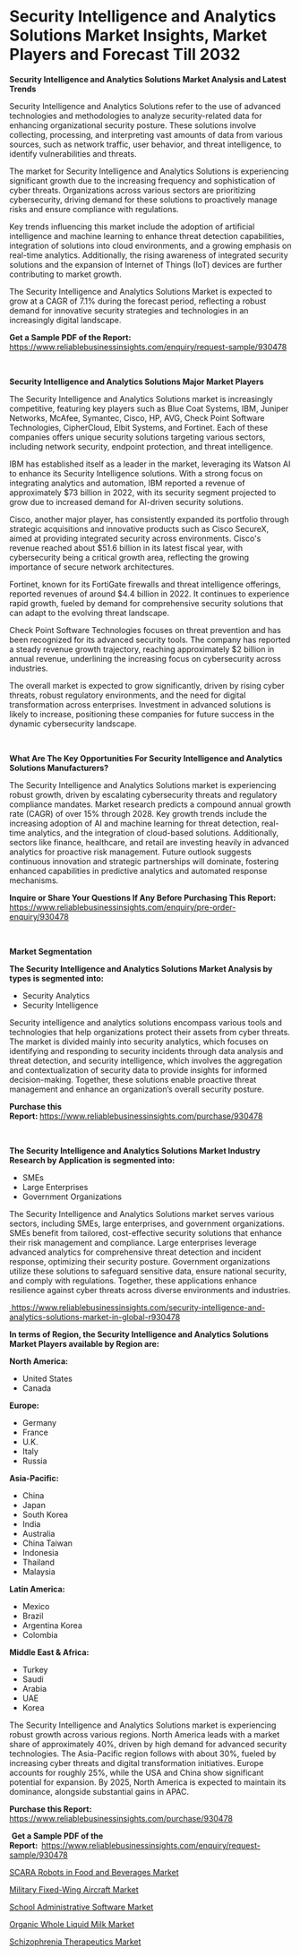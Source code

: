 <p><h1>Security Intelligence and Analytics Solutions Market Insights, Market Players and Forecast Till 2032</h1></p><p><strong>Security Intelligence and Analytics Solutions Market Analysis and Latest Trends</strong></p>
<p><p>Security Intelligence and Analytics Solutions refer to the use of advanced technologies and methodologies to analyze security-related data for enhancing organizational security posture. These solutions involve collecting, processing, and interpreting vast amounts of data from various sources, such as network traffic, user behavior, and threat intelligence, to identify vulnerabilities and threats. </p><p>The market for Security Intelligence and Analytics Solutions is experiencing significant growth due to the increasing frequency and sophistication of cyber threats. Organizations across various sectors are prioritizing cybersecurity, driving demand for these solutions to proactively manage risks and ensure compliance with regulations. </p><p>Key trends influencing this market include the adoption of artificial intelligence and machine learning to enhance threat detection capabilities, integration of solutions into cloud environments, and a growing emphasis on real-time analytics. Additionally, the rising awareness of integrated security solutions and the expansion of Internet of Things (IoT) devices are further contributing to market growth. </p><p>The Security Intelligence and Analytics Solutions Market is expected to grow at a CAGR of 7.1% during the forecast period, reflecting a robust demand for innovative security strategies and technologies in an increasingly digital landscape.</p></p>
<p><strong>Get a Sample PDF of the Report:&nbsp;</strong> <a href="https://www.reliablebusinessinsights.com/enquiry/request-sample/930478?utm_campaign=101&utm_medium=2&utm_source=Github&utm_content=ia&utm_term=21032025&utm_id=security-intelligence-and-analytics-solutions">https://www.reliablebusinessinsights.com/enquiry/request-sample/930478</a></p>
<p>&nbsp;</p>
<p><strong>Security Intelligence and Analytics Solutions Major Market Players</strong></p>
<p><p>The Security Intelligence and Analytics Solutions market is increasingly competitive, featuring key players such as Blue Coat Systems, IBM, Juniper Networks, McAfee, Symantec, Cisco, HP, AVG, Check Point Software Technologies, CipherCloud, Elbit Systems, and Fortinet. Each of these companies offers unique security solutions targeting various sectors, including network security, endpoint protection, and threat intelligence.</p><p>IBM has established itself as a leader in the market, leveraging its Watson AI to enhance its Security Intelligence solutions. With a strong focus on integrating analytics and automation, IBM reported a revenue of approximately $73 billion in 2022, with its security segment projected to grow due to increased demand for AI-driven security solutions.</p><p>Cisco, another major player, has consistently expanded its portfolio through strategic acquisitions and innovative products such as Cisco SecureX, aimed at providing integrated security across environments. Cisco's revenue reached about $51.6 billion in its latest fiscal year, with cybersecurity being a critical growth area, reflecting the growing importance of secure network architectures.</p><p>Fortinet, known for its FortiGate firewalls and threat intelligence offerings, reported revenues of around $4.4 billion in 2022. It continues to experience rapid growth, fueled by demand for comprehensive security solutions that can adapt to the evolving threat landscape.</p><p>Check Point Software Technologies focuses on threat prevention and has been recognized for its advanced security tools. The company has reported a steady revenue growth trajectory, reaching approximately $2 billion in annual revenue, underlining the increasing focus on cybersecurity across industries.</p><p>The overall market is expected to grow significantly, driven by rising cyber threats, robust regulatory environments, and the need for digital transformation across enterprises. Investment in advanced solutions is likely to increase, positioning these companies for future success in the dynamic cybersecurity landscape.</p></p>
<p>&nbsp;</p>
<p><strong>What Are The Key Opportunities For Security Intelligence and Analytics Solutions Manufacturers?</strong></p>
<p><p>The Security Intelligence and Analytics Solutions market is experiencing robust growth, driven by escalating cybersecurity threats and regulatory compliance mandates. Market research predicts a compound annual growth rate (CAGR) of over 15% through 2028. Key growth trends include the increasing adoption of AI and machine learning for threat detection, real-time analytics, and the integration of cloud-based solutions. Additionally, sectors like finance, healthcare, and retail are investing heavily in advanced analytics for proactive risk management. Future outlook suggests continuous innovation and strategic partnerships will dominate, fostering enhanced capabilities in predictive analytics and automated response mechanisms.</p></p>
<p><strong>Inquire or Share Your Questions If Any Before Purchasing This Report:</strong> <a href="https://www.reliablebusinessinsights.com/enquiry/pre-order-enquiry/930478?utm_campaign=101&utm_medium=2&utm_source=Github&utm_content=ia&utm_term=21032025&utm_id=security-intelligence-and-analytics-solutions">https://www.reliablebusinessinsights.com/enquiry/pre-order-enquiry/930478</a></p>
<p>&nbsp;</p>
<p><strong>Market Segmentation</strong></p>
<p><strong>The Security Intelligence and Analytics Solutions Market Analysis by types is segmented into:</strong></p>
<p><ul><li>Security Analytics</li><li>Security Intelligence</li></ul></p>
<p><p>Security intelligence and analytics solutions encompass various tools and technologies that help organizations protect their assets from cyber threats. The market is divided mainly into security analytics, which focuses on identifying and responding to security incidents through data analysis and threat detection, and security intelligence, which involves the aggregation and contextualization of security data to provide insights for informed decision-making. Together, these solutions enable proactive threat management and enhance an organization’s overall security posture.</p></p>
<p><strong>Purchase this Report:&nbsp;</strong><a href="https://www.reliablebusinessinsights.com/purchase/930478?utm_campaign=101&utm_medium=2&utm_source=Github&utm_content=ia&utm_term=21032025&utm_id=security-intelligence-and-analytics-solutions">https://www.reliablebusinessinsights.com/purchase/930478</a></p>
<p>&nbsp;</p>
<p><strong>The Security Intelligence and Analytics Solutions Market Industry Research by Application is segmented into:</strong></p>
<p><ul><li>SMEs</li><li>Large Enterprises</li><li>Government Organizations</li></ul></p>
<p><p>The Security Intelligence and Analytics Solutions market serves various sectors, including SMEs, large enterprises, and government organizations. SMEs benefit from tailored, cost-effective security solutions that enhance their risk management and compliance. Large enterprises leverage advanced analytics for comprehensive threat detection and incident response, optimizing their security posture. Government organizations utilize these solutions to safeguard sensitive data, ensure national security, and comply with regulations. Together, these applications enhance resilience against cyber threats across diverse environments and industries.</p></p>
<p><a href="https://www.reliablebusinessinsights.com/security-intelligence-and-analytics-solutions-market-in-global-r930478?utm_campaign=101&utm_medium=2&utm_source=Github&utm_content=ia&utm_term=21032025&utm_id=security-intelligence-and-analytics-solutions">&nbsp;https://www.reliablebusinessinsights.com/security-intelligence-and-analytics-solutions-market-in-global-r930478</a></p>
<p><strong>In terms of Region, the Security Intelligence and Analytics Solutions Market Players available by Region are:</strong></p>
<p>
    <p> <strong> North America: </strong>
        <ul>
            <li>United States</li>
            <li>Canada</li>
        </ul>
        </p> 
    <p> <strong> Europe: </strong>
        <ul>
            <li>Germany</li>
            <li>France</li>
            <li>U.K.</li>
            <li>Italy</li>
            <li>Russia</li>
        </ul>
        </p> 
    <p> <strong> Asia-Pacific: </strong>
        <ul>
            <li>China</li>
            <li>Japan</li>
            <li>South Korea</li>
            <li>India</li>
            <li>Australia</li>
            <li>China Taiwan</li>
            <li>Indonesia</li>
            <li>Thailand</li>
            <li>Malaysia</li>
        </ul>
        </p> 
    <p> <strong> Latin America: </strong>
        <ul>
            <li>Mexico</li>
            <li>Brazil</li>
            <li>Argentina Korea</li>
            <li>Colombia</li>
        </ul>
        </p> 
    <p> <strong> Middle East & Africa: </strong>
        <ul>
            <li>Turkey</li>
            <li>Saudi</li>
            <li>Arabia</li>
            <li>UAE</li>
            <li>Korea</li>
        </ul>
    </p>
    </p>
<p><p>The Security Intelligence and Analytics Solutions market is experiencing robust growth across various regions. North America leads with a market share of approximately 40%, driven by high demand for advanced security technologies. The Asia-Pacific region follows with about 30%, fueled by increasing cyber threats and digital transformation initiatives. Europe accounts for roughly 25%, while the USA and China show significant potential for expansion. By 2025, North America is expected to maintain its dominance, alongside substantial gains in APAC.</p></p>
<p><strong>Purchase this Report: </strong><a href="https://www.reliablebusinessinsights.com/purchase/930478?utm_campaign=101&utm_medium=2&utm_source=Github&utm_content=ia&utm_term=21032025&utm_id=security-intelligence-and-analytics-solutions">https://www.reliablebusinessinsights.com/purchase/930478</a></p>
<p>&nbsp;<strong>Get a Sample PDF of the Report:&nbsp;&nbsp;</strong><a href="https://www.reliablebusinessinsights.com/enquiry/request-sample/930478?utm_campaign=101&utm_medium=2&utm_source=Github&utm_content=ia&utm_term=21032025&utm_id=security-intelligence-and-analytics-solutions">https://www.reliablebusinessinsights.com/enquiry/request-sample/930478</a></p>
<p><strong></strong></p>
<p><p><a href="https://github.com/zymerivarrik6/Market-Research-Report-List-1/blob/main/scara-robots-in-food-and-beverages-market.md?utm_campaign=101&utm_medium=2&utm_source=Github&utm_content=ia&utm_term=21032025&utm_id=security-intelligence-and-analytics-solutions">SCARA Robots in Food and Beverages Market</a></p><p><a href="https://github.com/djihencygnel74/Market-Research-Report-List-1/blob/main/military-fixed-wing-aircraft-market.md?utm_campaign=101&utm_medium=2&utm_source=Github&utm_content=ia&utm_term=21032025&utm_id=security-intelligence-and-analytics-solutions">Military Fixed-Wing Aircraft Market</a></p><p><a href="https://github.com/saimntamiki/Market-Research-Report-List-1/blob/main/school-administrative-software-market.md?utm_campaign=101&utm_medium=2&utm_source=Github&utm_content=ia&utm_term=21032025&utm_id=security-intelligence-and-analytics-solutions">School Administrative Software Market</a></p><p><a href="https://github.com/kaforarvero/Market-Research-Report-List-1/blob/main/organic-whole-liquid-milk-market.md?utm_campaign=101&utm_medium=2&utm_source=Github&utm_content=ia&utm_term=21032025&utm_id=security-intelligence-and-analytics-solutions">Organic Whole Liquid Milk Market</a></p><p><a href="https://github.com/messonmengen75/Market-Research-Report-List-1/blob/main/schizophrenia-therapeutics-market.md?utm_campaign=101&utm_medium=2&utm_source=Github&utm_content=ia&utm_term=21032025&utm_id=security-intelligence-and-analytics-solutions">Schizophrenia Therapeutics Market</a></p></p>